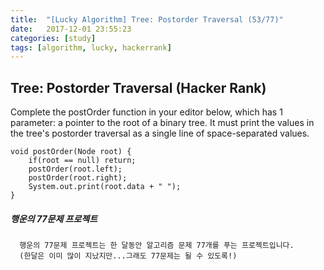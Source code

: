```yaml
---
title:  "[Lucky Algorithm] Tree: Postorder Traversal (53/77)"
date:   2017-12-01 23:55:23
categories: [study]
tags: [algorithm, lucky, hackerrank]
---
```

## Tree: Postorder Traversal (Hacker Rank)
Complete the postOrder function in your editor below, which has 1 parameter: a pointer to the root of a binary tree. It must print the values in the tree's postorder traversal as a single line of space-separated values.


```
void postOrder(Node root) {
    if(root == null) return;
    postOrder(root.left);
    postOrder(root.right);
    System.out.print(root.data + " ");
}

```

##### 행운의 77문제 프로젝트
```
  행운의 77문제 프로젝트는 한 달동안 알고리즘 문제 77개를 푸는 프로젝트입니다.
  (한달은 이미 많이 지났지만...그래도 77문제는 될 수 있도록!)
```
